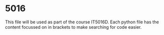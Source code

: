 # 5016
This file will be used as part of the course IT5016D. Each python file has the content focussed on in brackets to make searching for code easier.
